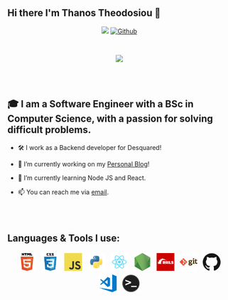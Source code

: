 ## Hi there I'm Thanos Theodosiou 👋

<center>

![](https://visitor-badge.laobi.icu/badge?page_id=theodosiouth) [![Github](https://img.shields.io/github/followers/theodosiouth?label=Followers&logo=Github)](https://github.com/theodosiouth)

</center>

<br />
<p align="center">
<a  href="https://readme-stats-cfgj2cxdy.vercel.app/api?username=theodosiouth&count_private=true&show_icons=true&theme=tokyonight">
  <img  src="https://readme-stats-cfgj2cxdy.vercel.app/api?username=theodosiouth&count_private=true&show_icons=true&theme=tokyonight" />
</a>
</p>

<br />
<br />

## 🎓 I am a Software Engineer with a BSc in Computer Science, with a passion for solving difficult problems.

- 🛠️ I work as a Backend developer for Desquared!
- 🔭 I’m currently working on my [Personal Blog][website]!
- 🌱 I’m currently learning Node JS and React.
- 📫 You can reach me via [email](mailto:thanosthd@gmail.com?subject=[GitHub]).

  <br />
  <br />

## Languages & Tools I use:

<p align="center">
<img src="https://raw.githubusercontent.com/github/explore/80688e429a7d4ef2fca1e82350fe8e3517d3494d/topics/html/html.png" alt="Javascript" height="40" style="vertical-align:top; margin:4px">
<img src="https://raw.githubusercontent.com/github/explore/80688e429a7d4ef2fca1e82350fe8e3517d3494d/topics/css/css.png" alt="Javascript" height="40" style="vertical-align:top; margin:4px">
<img src="https://raw.githubusercontent.com/github/explore/80688e429a7d4ef2fca1e82350fe8e3517d3494d/topics/javascript/javascript.png" alt="Javascript" height="40" style="vertical-align:top; margin:4px">
<img src="https://raw.githubusercontent.com/github/explore/80688e429a7d4ef2fca1e82350fe8e3517d3494d/topics/python/python.png" alt="Python" height="40" style="vertical-align:top; margin:4px">

<img src="https://raw.githubusercontent.com/github/explore/80688e429a7d4ef2fca1e82350fe8e3517d3494d/topics/react/react.png" alt="NodeJS" height="40" style="vertical-align:top; margin:4px">
<img src="https://raw.githubusercontent.com/github/explore/80688e429a7d4ef2fca1e82350fe8e3517d3494d/topics/nodejs/nodejs.png" alt="NodeJS" height="40" style="vertical-align:top; margin:4px">
<img src="https://raw.githubusercontent.com/github/explore/80688e429a7d4ef2fca1e82350fe8e3517d3494d/topics/rails/rails.png" alt="Python" height="40" style="vertical-align:top; margin:4px">

<img src="https://raw.githubusercontent.com/github/explore/80688e429a7d4ef2fca1e82350fe8e3517d3494d/topics/git/git.png" alt="Git" height="40" style="vertical-align:top; margin:4px">
<img src="https://raw.githubusercontent.com/github/explore/78df643247d429f6cc873026c0622819ad797942/topics/github/github.png" alt="Github" height="40" style="vertical-align:top; margin:4px">

<img src="https://raw.githubusercontent.com/github/explore/80688e429a7d4ef2fca1e82350fe8e3517d3494d/topics/visual-studio-code/visual-studio-code.png" alt="VS Code" height="40" style="vertical-align:top; margin:4px">
<img src="https://raw.githubusercontent.com/github/explore/80688e429a7d4ef2fca1e82350fe8e3517d3494d/topics/terminal/terminal.png" alt="Terminal" height="40" style="vertical-align:top; margin:4px">

</p>

<br />
<br />

<!-- Add blogpost wokrkflow -->

[website]: https://thanostheo.github.io/
